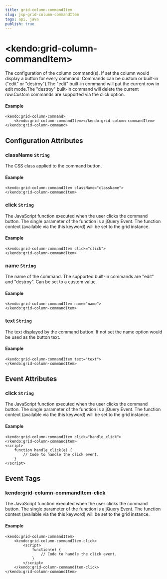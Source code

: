 ```yaml
---
title: grid-column-commandItem
slug: jsp-grid-column-commandItem
tags: api, java
publish: true
---
```


# \<kendo:grid-column-commandItem\>

The configuration of the column command(s). If set the column would display a button for every command. Commands can be custom or built-in ("edit" or "destroy").The "edit" built-in command will put the current row in edit mode.The "destroy" built-in command will delete the current row.Custom commands are supported via the click option.

#### Example
    <kendo:grid-column-command>
        <kendo:grid-column-commandItem></kendo:grid-column-commandItem>
    </kendo:grid-column-command>

## Configuration Attributes

### className `String`

The CSS class applied to the command button.

#### Example
    <kendo:grid-column-commandItem className="className">
    </kendo:grid-column-commandItem>

### click `String`

The JavaScript function executed when the user clicks the command button. The single parameter of the function is a jQuery Event.
The function context (available via the this keyword) will be set to the grid instance.

#### Example
    <kendo:grid-column-commandItem click="click">
    </kendo:grid-column-commandItem>

### name `String`

The name of the command. The supported built-in commands are "edit" and "destroy". Can be set to a custom value.

#### Example
    <kendo:grid-column-commandItem name="name">
    </kendo:grid-column-commandItem>

### text `String`

The text displayed by the command button. If not set the name option would be used as the button text.

#### Example
    <kendo:grid-column-commandItem text="text">
    </kendo:grid-column-commandItem>


## Event Attributes

### click `String`

The JavaScript function executed when the user clicks the command button. The single parameter of the function is a jQuery Event.
The function context (available via the this keyword) will be set to the grid instance.

#### Example
    <kendo:grid-column-commandItem click="handle_click">
    </kendo:grid-column-commandItem>
    <script>
        function handle_click(e) {
            // Code to handle the click event.
        }
    </script>

## Event Tags

### kendo:grid-column-commandItem-click

The JavaScript function executed when the user clicks the command button. The single parameter of the function is a jQuery Event.
The function context (available via the this keyword) will be set to the grid instance.

#### Example
    <kendo:grid-column-commandItem>
        <kendo:grid-column-commandItem-click>
            <script>
                function(e) {
                    // Code to handle the click event.
                }
            </script>
        </kendo:grid-column-commandItem-click>
    </kendo:grid-column-commandItem>

